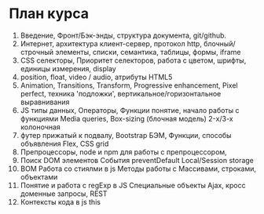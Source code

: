 <h1>План курса</h1>

<ol>
<li>
    Введение,
    Фронт/Бэк-энды,
    структура документа,
    git/github.
</li>
<li>
    Интернет, архитектура клиент-сервер, протокол http,
    блочный/строчный элементы, списки, семантика,
    таблицы, формы, iframe
</li>
<li>
    CSS селекторы,
    Приоритет селекторов,
    работа с цветом,
    шрифты, единицы измерения, display
</li>
<li>
    position, 
    float, 
    video / audio, 
    атрибуты HTML5
</li>
<li>
    Animation,
    Transitions,
    Transform,
    Progressive enhancement,
    Pixel perfect, техника 'подложки',
    вертикальное/горизонтальное выравнивания
</li>
<li>
    JS типы данных,
    Операторы,
    Функции понятие, начало работы с функциями
    Media queries,
    Box-sizing (блочная модель)
    2-х/3-х колоночная
</li>
<li>
    футер прижатый к подвалу,
    Bootstrap
    БЭМ,
    Функции, способы объявления
    Flex,
    CSS grid
</li>
<li>
    Препроцессоры,
    node и npm для работы с препроцессором,
</li>
<li>
   Поиск DOM элементов
   События
   preventDefault
   Local/Session storage
</li>
<li>
   BOM
   Работа со стиялми в js
   Методы работы с Массивами, строками, объектами
</li>
<li>
    Понятие и работа с regExp в JS
    Специальные объекты
    Ajax, кросс доменные запросы, REST
</li>
<li>
   Контексты кода в js
   this
</li>
</ol>